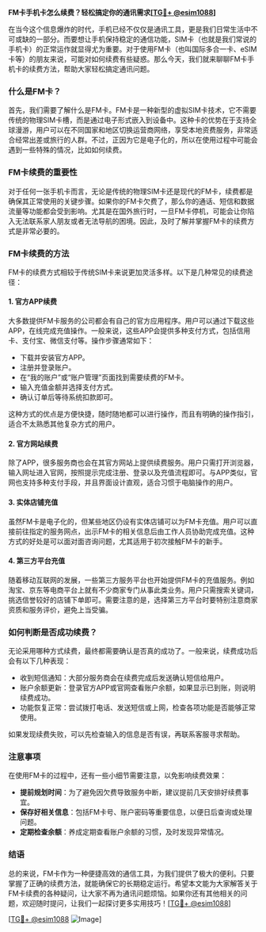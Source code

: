 **FM卡手机卡怎么续费？轻松搞定你的通讯需求[[TG💪+ @esim1088](https://t.me/s/esim1088)]**

在当今这个信息爆炸的时代，手机已经不仅仅是通讯工具，更是我们日常生活中不可或缺的一部分。而要想让手机保持稳定的通信功能，SIM卡（也就是我们常说的手机卡）的正常运作就显得尤为重要。对于使用FM卡（也叫国际多合一卡、eSIM卡等）的朋友来说，可能对如何续费有些疑惑。那么今天，我们就来聊聊FM卡手机卡的续费方法，帮助大家轻松搞定通讯问题。

### 什么是FM卡？

首先，我们需要了解什么是FM卡。FM卡是一种新型的虚拟SIM卡技术，它不需要传统的物理SIM卡槽，而是通过电子形式嵌入到设备中。这种卡的优势在于支持全球漫游，用户可以在不同国家和地区切换运营商网络，享受本地资费服务，非常适合经常出差或旅行的人群。不过，正因为它是电子化的，所以在使用过程中可能会遇到一些特殊的情况，比如如何续费。

### FM卡续费的重要性

对于任何一张手机卡而言，无论是传统的物理SIM卡还是现代的FM卡，续费都是确保其正常使用的关键步骤。如果你的FM卡欠费了，那么你的通话、短信和数据流量等功能都会受到影响。尤其是在国外旅行时，一旦FM卡停机，可能会让你陷入无法联系家人朋友或者无法导航的困境。因此，及时了解并掌握FM卡的续费方式是非常必要的。

### FM卡续费的方法

FM卡的续费方式相较于传统SIM卡来说更加灵活多样。以下是几种常见的续费途径：

#### 1. 官方APP续费

大多数提供FM卡服务的公司都会有自己的官方应用程序。用户可以通过下载这些APP，在线完成充值操作。一般来说，这些APP会提供多种支付方式，包括信用卡、支付宝、微信支付等。操作步骤通常如下：

- 下载并安装官方APP。
- 注册并登录账户。
- 在“我的账户”或“账户管理”页面找到需要续费的FM卡。
- 输入充值金额并选择支付方式。
- 确认订单后等待系统扣款即可。

这种方式的优点是方便快捷，随时随地都可以进行操作，而且有明确的操作指引，适合不太熟悉其他复杂方式的用户。

#### 2. 官方网站续费

除了APP，很多服务商也会在其官方网站上提供续费服务。用户只需打开浏览器，输入网址进入官网，按照提示完成注册、登录以及充值流程即可。与APP类似，官网也支持多种支付手段，并且界面设计直观，适合习惯于电脑操作的用户。

#### 3. 实体店铺充值

虽然FM卡是电子化的，但某些地区仍设有实体店铺可以为FM卡充值。用户可以直接前往指定的服务网点，出示FM卡的相关信息后由工作人员协助完成充值。这种方式的好处是可以面对面咨询问题，尤其适用于初次接触FM卡的新手。

#### 4. 第三方平台充值

随着移动互联网的发展，一些第三方服务平台也开始提供FM卡的充值服务。例如淘宝、京东等电商平台上就有不少商家专门从事此类业务。用户只需搜索关键词，挑选信誉较好的店铺下单即可。需要注意的是，选择第三方平台时要特别注意商家资质和服务评价，避免上当受骗。

### 如何判断是否成功续费？

无论采用哪种方式续费，最终都需要确认是否真的成功了。一般来说，续费成功后会有以下几种表现：

- 收到短信通知：大部分服务商会在续费完成后发送确认短信给用户。
- 账户余额更新：登录官方APP或官网查看账户余额，如果显示已到账，则说明续费成功。
- 功能恢复正常：尝试拨打电话、发送短信或上网，检查各项功能是否能够正常使用。

如果发现续费失败，可以先检查输入的信息是否有误，再联系客服寻求帮助。

### 注意事项

在使用FM卡的过程中，还有一些小细节需要注意，以免影响续费效果：

- **提前规划时间**：为了避免因欠费导致服务中断，建议提前几天安排好续费事宜。
- **保存好相关信息**：包括FM卡号、账户密码等重要信息，以便日后查询或处理问题。
- **定期检查余额**：养成定期查看账户余额的习惯，及时发现异常情况。

### 结语

总的来说，FM卡作为一种便捷高效的通信工具，为我们提供了极大的便利。只要掌握了正确的续费方法，就能确保它的长期稳定运行。希望本文能为大家解答关于FM卡续费的各种疑问，让大家不再为通讯问题烦恼。如果你还有其他相关的问题，欢迎随时提问，让我们一起探讨更多实用技巧！[[TG💪+ @esim1088](https://t.me/s/esim1088)]

[[TG💪+ @esim1088](https://t.me/s/esim1088) ![Image](https://i.postimg.cc/4NQfJmqS/Snipaste-2025-05-13-00-14-12.png)]